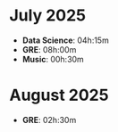 
# July 2025
- **Data Science**: 04h:15m
- **GRE**: 08h:00m
- **Music**: 00h:30m

# August 2025
- **GRE**: 02h:30m
